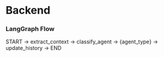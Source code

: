 # Backend

### LangGraph Flow
START → extract_context → classify_agent → {agent_type} → update_history → END

